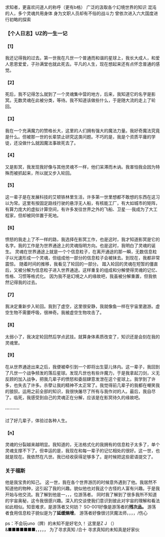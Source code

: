 求知者，更喜欢问道人的称呼（更有b格）
广泛的汲取各个幻境世界的知识
混沌的人，多个灵魂共用身体
身为文职人员却有不俗的战斗力
曾依次进入六大国度进行初略的探索
### 【个人日志】UZ的一生一记
#### 【1】
我还记得我的过去。第一世我在凡世一个普通而和谐的星球上，我长大成人，和爱人恩恩爱爱，子孙满堂也就此死去。平凡的人生，现在想起来还有点怀念普通的感觉。
#### 【2】
死后，我不记得怎么就到了一个灵魂集中营的地方，后来，我知道它的名字是影冥。无数灵魂在此被分类，等待。我不知道该做些什么，于是随大流的走上了轮回。
#### 【3】
我在一个充满魔力的赞格长大，这里的人们拥有强大的魔法力量。我好奇魔法究竟是什么。但被那一世的长辈禁止研究这类问题。不巧的是，我是个资质平庸的学徒，还没做什么就因魔法事故死去了。
#### 【4】
又是影冥，我发现我好像与其他灵魂不一样，他们呆滞而木讷。我害怕我会因为特殊而被抓起来，所以就又步入轮回。
#### 【5】
这一辈子是在发展科技的艾顿铁林里生活，许多第一世里想都不敢想的东西在这习以为常。这里有按固定路线行驶的悬浮无人船，有核能工厂，有大如城市的矩阵，有算力庞大的虚拟计算空间，有许多发往世界之外的飞船、卫星·····我成为了大工程家，但却被同伴置于死地。
#### 【6】
愤怒的我走上了不一样的路，我选择在影冥工作，也是这时，我才知道影冥是它的名字。我的工作是为世界通途上的灵魂指明方向。也是这时，我明白了灵魂的诞生。
灵魂在世界通途上就是一个个信息粒子，在离开通途的那一瞬，无数信息粒子以光速形成一个灵魂，但组成他一部分的信息粒子会被抹去。到现在，我都非常震惊。
随着时间的推移，我看见了轮回的一部分。
踏入轮回的灵魂在短暂的僵直后，又被分解为信息粒子进入世界通途。这样重复的组成和分解使得灵魂的记忆、性格、习惯等格式化。
因为我不是幻境之人的缘故吧，我虽被分解重置，但我依然记得我的过去。
#### 【7】
我决定重新步入轮回。我到了虚空，这里很安静，我就像鱼一样在宇宙里遨游。虚空生物不需要呼吸，很神奇。我被虚空生物攻击了。
#### 【8】
太弱小了，我决定轮回然后学点武技。就算身体素质改变了，知识还是会刻在我的灵魂里。
#### 【9】
在从世界通途出来之后，我便被牵引到一个即将出生婴儿体内。这一辈子，我回到了凡世一个战争频发的落后星球。发现凡世也有些许魔力，于是我拿起刀剑，义无反顾的加入战争，把我几辈子的愤怒和委屈肆意发泄在这个星球上。我学到了许多，也失去了许多。杀孽让我的精神不太正常了。我觉得前几辈子的我都在嘲笑我的狼狈。运用之前全部的知识，我很快屠尽了所有与我作对的人。最后，我自尽了。临死，我感受到自己的灵魂正在分解，应该是在影冥待久的缘故吧。
#### ··········
过了好几辈子，体验过各种人生。
#### 【n】
灵魂的分裂越来越明显。我知道的，无法格式化的我拥有的信息粒子太多了，单个灵魂支撑不下了。但幸运的是，我现在和每一辈子的记忆相处的很好。这一世，也就是现在。我依然在凡世。我已经收获得足够多了。是时候把这些密语提交了。
### 关于福斯
他是我宝贵的知己。
这一世，我在各个世界游历的时候意外遇到了他。我居然不知道他的物种，这引起了我的兴趣。貌似他也对我这个古怪的人富有兴趣。于是我开始与他交流。我了解到他是一，，，位游荡者。
同时我了解到了很多我所不知道的宇宙奥秘，这令我很感兴趣。深入的交谈使我们意识到彼此对宇宙的理解和看法如此相似。知音难求，是游荡者又何妨？
SO-001好像是游荡者的**残次品。**
游荡者食用信息粒子貌似是为了**延缓熵增**。
游荡者好像很讨厌魔法师，，，，/伤心






























ps：不会玩uno（牌）的未知不是好宅久！
        这里是Z J （）&■■■■■■■，，，，，
        为了寻求真知 /合十
        寻求真知的未知真是好家伙
